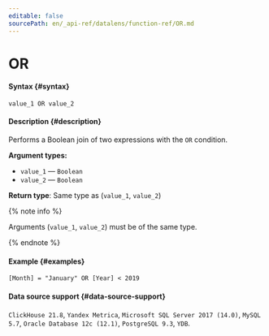 ```yaml
---
editable: false
sourcePath: en/_api-ref/datalens/function-ref/OR.md
---
```


# OR



#### Syntax {#syntax}


```
value_1 OR value_2
```

#### Description {#description}
Performs a Boolean join of two expressions with the `OR` condition.

**Argument types:**
- `value_1` — `Boolean`
- `value_2` — `Boolean`


**Return type**: Same type as (`value_1`, `value_2`)

{% note info %}

Arguments (`value_1`, `value_2`) must be of the same type.

{% endnote %}


#### Example {#examples}

```
[Month] = "January" OR [Year] < 2019
```


#### Data source support {#data-source-support}

`ClickHouse 21.8`, `Yandex Metrica`, `Microsoft SQL Server 2017 (14.0)`, `MySQL 5.7`, `Oracle Database 12c (12.1)`, `PostgreSQL 9.3`, `YDB`.
